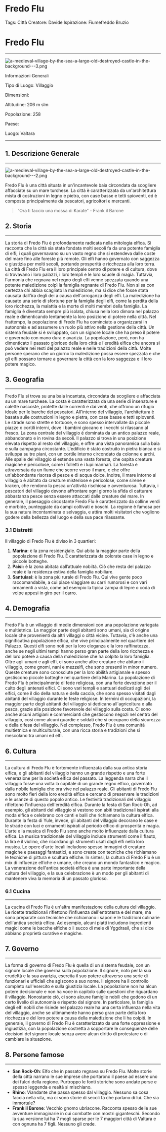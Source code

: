 # Fredo Flu

Tags: Città
Creatore: Davide
Ispirazione: Fiumefreddo Bruzio

# Fredo Flu

---

![a-medieval-village-by-the-sea-a-large-old-destroyed-castle-in-the-background---3.png](a-medieval-village-by-the-sea-a-large-old-destroyed-castle-in-the-background---3.png)

Informazioni Generali

Tipo di Luogo: Villaggio

Dimensioni:

Altitudine: 206 m slm

Popolazione: 258

Paese: 

Luogo: Valtara

---

## 1. Descrizione Generale

---

![a-medieval-village-by-the-sea-a-large-old-destroyed-castle-in-the-background---2.png](a-medieval-village-by-the-sea-a-large-old-destroyed-castle-in-the-background---2.png)

Fredo Flu è una città situata in un'incantevole baia circondata da scogliere affacciate su un mare turchese. La città è caratterizzata da un'architettura mista di costruzioni in legno e pietra, con case basse e tetti spioventi, ed è composta principalmente da pescatori, agricoltori e mercanti.

> “Ora ti faccio una mossa di Karate” - Frank il Barone
> 

## 2. Storia

---

La storia di Fredo Flu è profondamente radicata nella mitologia elfica. Si racconta che la città sia stata fondata molti secoli fa da una potente famiglia di elfi, i quali governavano su un vasto regno che si estendeva dalle coste del mare fino alle foreste più remote.
Gli elfi hanno governato con saggezza e giustizia per molti secoli, portando prosperità e ricchezza alla loro terra. La città di Fredo Flu era il loro principale centro di potere e di cultura, dove si trovavano i loro palazzi, i loro templi e le loro scuole di magia.
Tuttavia, l'armonia che regnava nel regno degli elfi venne spezzata quando una potente maledizione colpì la famiglia regnante di Fredo Flu. Non si sa con certezza chi abbia scagliato la maledizione, ma si dice che fosse stata causata dall'ira degli dei a causa dell'arroganza degli elfi.
La maledizione ha causato una serie di sfortune per la famiglia degli elfi, come la perdita della loro ricchezza, la malattia e la morte di molti membri della famiglia. La famiglia è diventata sempre più isolata, chiusa nella loro dimora nel palazzo reale e dimenticando lentamente la loro posizione di potere nella città.
Nel frattempo, la popolazione di Fredo Flu ha cominciato a organizzarsi in autonomia e ad assumere un ruolo più attivo nella gestione della città. Un sistema feudale si è sviluppato, con un signore locale che ha preso il potere e governato con mano dura e avarizia.
La popolazione, però, non ha dimenticato il passato glorioso della loro città e l'eredità elfica che ancora si può vedere nei resti del palazzo reale e nelle tradizioni della città. Molte persone sperano che un giorno la maledizione possa essere spezzata e che gli elfi possano tornare a governare la città con la loro saggezza e il loro potere magico.

## 3. Geografia

---

Fredo Flu si trova su una baia incantata, circondata da scogliere e affacciata su un mare turchese. La costa è caratterizzata da una serie di insenature e calette nascoste, protette dalle correnti e dai venti, che offrono un rifugio ideale per le barche dei pescatori.
All'interno del villaggio, l'architettura è basata sulle costruzioni in legno e pietra, con case basse e tetti spioventi. Le strade sono strette e tortuose, e sono spesso intervallate da piccole piazze o cortili interni, dove i bambini giocano e i vecchi si rilassano al fresco.
La zona centrale del villaggio è dominata da un antico palazzo reale, abbandonato e in rovina da secoli. Il palazzo si trova in una posizione elevata rispetto al resto del villaggio, e offre una vista panoramica sulla baia e sulla campagna circostante. L'edificio è stato costruito in pietra bianca e si sviluppa su tre piani, con un cortile interno circondato da colonne e archi.
Alle spalle del villaggio si estende una vasta foresta, che ospita creature magiche e pericolose, come i folletti e i lupi mannari. La foresta è attraversata da un fiume che scorre verso il mare, e che offre un'abbondante risorsa di pesce e di acqua dolce.
Inoltre, il mare intorno al villaggio è abitato da creature misteriose e pericolose, come sirene e kraken, che rendono la pesca un'attività rischiosa e avventurosa. Tuttavia, i pescatori del villaggio devono affrontare ogni giorno la sfida di catturare abbastanza pesce senza essere attaccati dalle creature del mare.
In generale, il paesaggio circostante Fredo Flu è caratterizzato da colline verdi e morbide, punteggiate da campi coltivati e boschi. La regione è famosa per la sua natura incontaminata e selvaggia, e attira molti visitatori che vogliono godere della bellezza del luogo e della sua pace rilassante.

### 3.1 Distretti

Il villaggio di Fredo Flu è diviso in 3 quartieri:

1. **Marina:** è la zona residenziale. Qui abita la maggior parte della popolazione di Fredo Flu. È caratterizzata da colorate case in legno e piccole botteghe.
2. **Paisi:** è la zona abitata dall’attuale nobiltà. Ciò che resta del palazzo reale è la residenza estiva della famiglia nobiliare.
3. **Santuiasi:** è la zona più rurale di Fredo Flu. Qui vive gente poco raccomandabile, a cui piace viaggiare su carri rumorosi e con vari ornamenti a vista, come ad esempio la tipica zampa di lepre o coda di volpe appesi in giro per il carro.

## 4. Demografia

---

Fredo Flu è un villaggio di medie dimensioni con una popolazione variegata e multietnica. La maggior parte degli abitanti sono umani, sia di origine locale che provenienti da altri villaggi o città vicine. Tuttavia, c'è anche una significativa popolazione elfica, che vive principalmente nel quartiere del Palazzo. Questi elfi sono noti per la loro eleganza e la loro raffinatezza, anche se negli ultimi tempi hanno perso gran parte della loro ricchezza e del loro potere a causa della maledizione che ha colpito la loro famiglia.
Oltre agli umani e agli elfi, ci sono anche altre creature che abitano il villaggio, come gnomi, nani e mezzelfi, che sono presenti in minor numero. Queste creature sono conosciute per la loro abilità artigianale e spesso gestiscono piccole botteghe nel quartiere della Marina.
La popolazione di Fredo Flu è principalmente di fede religiosa, con una forte devozione per il culto degli antenati elfici. Ci sono vari templi e santuari dedicati agli dei elfici, come il dio della natura e della caccia, che sono spesso visitati dagli abitanti del villaggio durante le feste religiose.
In termini di occupazioni, la maggior parte degli abitanti del villaggio si dedicano all'agricoltura e alla pesca, grazie alla posizione favorevole del villaggio sulla costa. Ci sono anche alcuni artigiani e commercianti che gestiscono negozi nel centro del villaggio, così come alcuni guardie e soldati che si occupano della sicurezza e della difesa del villaggio.
Nel complesso, Fredo Flu è una comunità multietnica e multiculturale, con una ricca storia e tradizioni che si mescolano tra umani ed elfi.

## 6. Cultura

---

La cultura di Fredo Flu è fortemente influenzata dalla sua antica storia elfica, e gli abitanti del villaggio hanno un grande rispetto e una forte venerazione per la società elfica del passato. La leggenda narra che il villaggio fosse una volta la capitale di un grande regno elfico, governato dalla nobile famiglia che ora vive nel palazzo reale. Gli abitanti di Fredo Flu sono molto fieri della loro eredità elfica e cercano di preservare le tradizioni e le usanze di questo popolo antico.
Le festività tradizionali del villaggio riflettono l'influenza dell'eredità elfica. Durante la festa  di San Rock-Oh, ad esempio, gli abitanti del villaggio si vestono con abiti tradizionali ispirati alla moda elfica e celebrano con canti e balli che richiamano la cultura elfica. Durante la festa di Yule, invece, gli abitanti del villaggio decorano le case e le strade con luci e ornamenti ispirati al periodo elfico di prosperità e magia.
L'arte e la musica di Fredo Flu sono anche molto influenzate dalla cultura elfica. La musica tradizionale del villaggio include strumenti come il flauto, la lira e il violino, che ricordano gli strumenti usati dagli elfi nella loro musica. Le opere d'arte locali includono spesso immagini di creature magiche e paesaggi fantastici, e sono create con tecniche che richiamano le tecniche di pittura e scultura elfiche.
In sintesi, la cultura di Fredo Flu è un mix di influenze elfiche e umane, che creano un mondo fantastico e magico. La venerazione dell'antica società elfica è una parte importante della cultura del villaggio, e la sua celebrazione è un modo per gli abitanti di mantenere viva la memoria di un passato glorioso.

### 6.1 Cucina

---

La cucina di Fredo Flu è un'altra manifestazione della cultura del villaggio. Le ricette tradizionali riflettono l'influenza dell'entroterra e del mare, ma sono preparate con tecniche che richiamano i sapori e le tradizioni culinarie dell'antica società elfica. Ad esempio, alcuni piatti includono ingredienti magici come le bacche elfiche o il succo di mele di Yggdrasil, che si dice abbiano proprietà curative e magiche.

## 7. Governo

---

La forma di governo di Fredo Flu è quella di un sistema feudale, con un signore locale che governa sulla popolazione. Il signore, noto per la sua crudeltà e la sua avarizia, esercita il suo potere attraverso una serie di funzionari e ufficiali che agiscono a suo nome.
Il signore ha il controllo completo sull'esercito e sulla giustizia locale. La popolazione non ha alcun potere decisionale e non ha voce in capitolo sulle questioni che riguardano il villaggio.
Nonostante ciò, ci sono alcune famiglie nobili che godono di un certo livello di autonomia e rispetto dal signore. In particolare, la famiglia degli elfi nobili che risiede nel palazzo reale ha una certa influenza nella vita del villaggio, anche se ultimamente hanno perso gran parte della loro ricchezza e del loro potere a causa della maledizione che li ha colpiti.
In generale, il governo di Fredo Flu è caratterizzato da una forte oppressione e ingiustizia, con la popolazione costretta a sopportare le conseguenze delle decisioni del signore locale senza avere alcun diritto di protestare o di cambiare la situazione.

## 8. Persone famose

---

- **San Rock-Oh**: Elfo che in passato regnava su Fredo Flu. Molte storie della città narrano le sue imprese che portarono il paese ad essere uno dei fulcri della regione. Purtroppo le fonti storiche sono andate perse e spesso leggenda e realtà si mischiano.
- **Rhino**: Viandante che passa spesso dal villaggio. Nessuno sa cosa faccia nella vita, ma ci sono storie di secoli fa che parlano di lui. Che sia immortale?
- **Frank il Barone**: Vecchio gnomo ubriacone. Racconta spesso delle sue avventure immaginarie in cui combatte con mostri giganteschi. Secondo la sua versione lui ha 7 mogli  sparse per le 7 maggiori città di Valtara e con ognuna ha 7 figli. Nessuno gli crede.